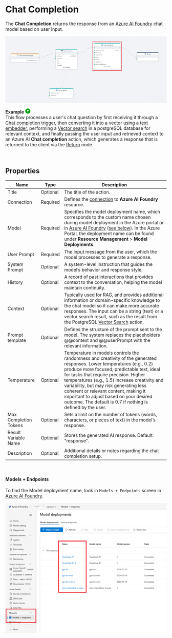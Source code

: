 

# Chat Completion

The **Chat Completion** returns the response from an [Azure AI Foundry](https://ai.azure.com/) chat model based on user input. 

![img](../../../../images/flow/azureOpenAI-chat-completion.png)

**Example** ![img](../../../../images/strz.jpg)  
This flow processes a user's chat question by first receiving it through a [Chat completion](../../triggers/ai/chat-completion-trigger.md) trigger, then converting it into a vector using a [text embedder](../azure-ai/text-embedder.md), performing a [Vector search](../postgresql/vector-search.md) in a postgreSQL database for relevant context, and finally passing the user input and retrieved context to an Azure AI **Chat completion** action, which generates a response that is returned to the client via the [Return](../built-in/return.md) node.

</br>


## Properties

| Name                  | Type      | Description |
|-----------------------|-----------|-------------|
| Title             | Optional  | The title of the action. |
| Connection        | Required  | Defines the [connection](azure-ai-connection.md) to **Azure AI Foundry** resource. |
| Model             | Required  | Specifies the model deployment name, which corresponds to the custom name chosen during model deployment in the Azure portal or in [Azure AI Foundry](https://ai.azure.com) ([see below](#models--endpoints)). In the Azure Portal, the deployment name can be found under **Resource Management** > **Model Deployments**. |
| User Prompt       | Required  | The input message from the user, which the model processes to generate a response. |
| System Prompt     | Optional  | A system-level instruction that guides the model’s behavior and response style. |
| History           | Optional  | A record of past interactions that provides context to the conversation, helping the model maintain continuity. |
| Context           | Optional  | Typically used for RAG, and provides additional information or domain-specific knowledge to the chat model so it can make more accurate responses. The input can be a string (text) or a vector search result, such as the result from the PostgreSQL [Vector Search](../postgresql/vector-search.md) action. |
| Prompt template   | Optional  | Defines the structure of the prompt sent to the model. The system replaces the placeholders @@context and @@userPrompt with the relevant information. |
| Temperature       | Optional  |Temperature in models controls the randomness and creativity of the generated responses. Lower temperatures (e.g., 0.2) produce more focused, predictable text, ideal for tasks that require precision. Higher temperatures (e.g., 1.5) increase creativity and variability, but may risk generating less coherent or relevant content, making it important to adjust based on your desired outcome.  The default is 0.7 if nothing is defined by the user.|
| Max Completion Tokens | Optional | Sets a limit on the number of tokens (words, characters, or pieces of text) in the model’s response. |
| Result Variable Name | Optional | Stores the generated AI response. Default: "response". |
| Description       | Optional  | Additional details or notes regarding the chat completion setup. |

<br/>

#### Models + Endpoints
To find the Model deployment name, look in `Models + Endpoints` screen in [Azure AI Foundry](https://ai.azure.com).  

![img](/images/flow/azure-ai-foundry-deploymentname.png)

